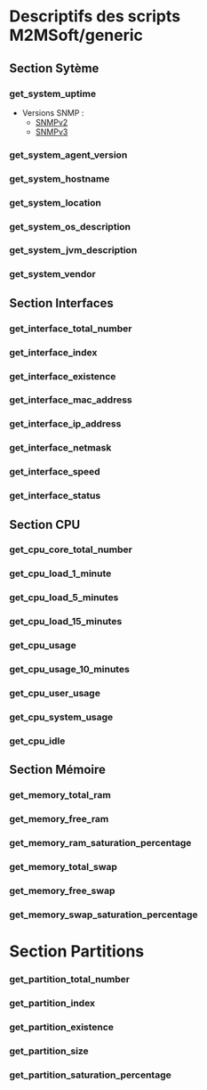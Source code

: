 # Descriptifs des scripts M2MSoft/generic

## Section Sytème

### get_system_uptime
  * Versions SNMP :
    * [SNMPv2](https://custom-icon-badges.demolab.com/badge/SNMPv2-royalblue.svg?logo=activity&logoSource=feather)
    * [SNMPv3](https://custom-icon-badges.demolab.com/badge/SNMPv3-olivedrab.svg?logo=activity&logoSource=feather)
### get_system_agent_version

### get_system_hostname

### get_system_location

### get_system_os_description

### get_system_jvm_description

### get_system_vendor


## Section Interfaces

### get_interface_total_number

### get_interface_index

### get_interface_existence

### get_interface_mac_address

### get_interface_ip_address

### get_interface_netmask

### get_interface_speed

### get_interface_status


## Section CPU

### get_cpu_core_total_number

### get_cpu_load_1_minute

### get_cpu_load_5_minutes

### get_cpu_load_15_minutes

### get_cpu_usage

### get_cpu_usage_10_minutes

### get_cpu_user_usage

### get_cpu_system_usage

### get_cpu_idle


## Section Mémoire

### get_memory_total_ram

### get_memory_free_ram

### get_memory_ram_saturation_percentage

### get_memory_total_swap

### get_memory_free_swap

### get_memory_swap_saturation_percentage


# Section Partitions

### get_partition_total_number

### get_partition_index

### get_partition_existence

### get_partition_size

### get_partition_saturation_percentage

